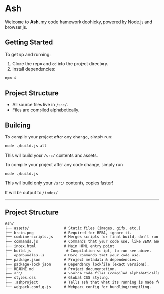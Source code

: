 # Ash

Welcome to **Ash**, my code framework doohicky, powered by Node.js and browser js.

## Getting Started

To get up and running:

1. Clone the repo and `cd` into the project directory.
2. Install dependencies:

```bash
npm i
```

## Project Structure

* All source files live in `/src/`.
* Files are compiled alphabetically.

## Building

To compile your project after any change, simply run:

```bash
node ./build.js all
```

This will build your `/src/` contents and assets.


To compile your project after any code change, simply run:

```bash
node ./build.js 
```

This will build only your `/src/` contents, copies faster!


It will be output to `/index/`

---

## Project Structure
```txt
Ash/
├── assets/                # Static files (images, gifs, etc.)
├── brain.png              # Required for BEMA, ignore it.
├── combine-scripts.js     # Merges scripts for final build, don't run on its own.
├── commands.js            # Commands that your code use, like BEMA and onEvent.
├── index.html             # Main HTML entry point
├── build.js                # Compilation script, to run see above.
├── openbundles.js         # More commands that your code use.
├── package.json           # Project metadata & dependencies.
├── package-lock.json      # Dependency lockfile (exact versions).
├── README.md              # Project documentation.
├── src/                   # Source code files (compiled alphabetically).
├── styles.css             # Global CSS styling.
├── .ashproject            # Tells ash that what its running is made for Ash, also can customize your Ash in it!
└── webpack.config.js      # Webpack config for bundling/compiling.
```
